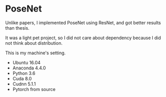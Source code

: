# PoseNet 

Unlike papers, I implemented PoseNet using ResNet, 
and got better results than thesis.

It was a light pet project, so I did not care about dependency 
because I did not think about distribution.

This is my machine's setting.

* Ubuntu 16.04
* Anaconda 4.4.0
* Python 3.6
* Cuda 8.0
* Cudnn 5.1.1
* Pytorch from source
